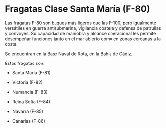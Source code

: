 # Fragatas Clase Santa María (F-80)
Las fragatas F-80 son buques más ligeros que las F-100, pero igualmente versátiles en guerra antisubmarina, vigilancia costera y defensa de patrullas y convoyes. Su capacidad de maniobra y alcance operacional les permite desempeñar funciones tanto en el mar abierto como en zonas cercanas a la costa.

Se encuentran en la Base Naval de Rota, en la Bahía de Cádiz.

Estas fragatas son:

- Santa María (F-81)

- Victoria (F-82)

- Numancia (F-83)

- Reina Sofía (F-84)

- Navarra (F-85)

- Canarias (F-86)
